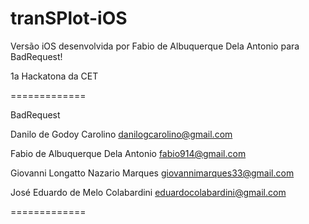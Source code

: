 tranSPlot-iOS
=============

Versão iOS desenvolvida por Fabio de Albuquerque Dela Antonio para BadRequest!

1a Hackatona da CET

=============

BadRequest

Danilo de Godoy Carolino danilogcarolino@gmail.com

Fabio de Albuquerque Dela Antonio fabio914@gmail.com

Giovanni Longatto Nazario Marques giovannimarques33@gmail.com

José Eduardo de Melo Colabardini eduardocolabardini@gmail.com

=============
